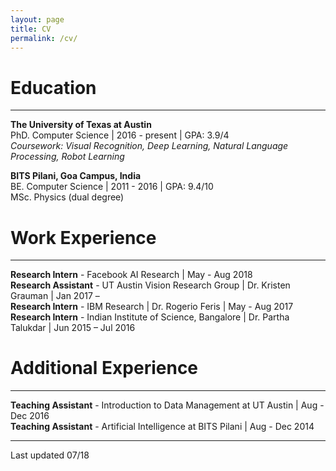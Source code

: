 ```yaml
---
layout: page
title: CV
permalink: /cv/
---
```


# Education  
---
**The University of Texas at Austin**  
PhD. Computer Science | 2016 - present | GPA: 3.9/4  
*Coursework: Visual Recognition, Deep Learning, Natural Language Processing, Robot Learning*


**BITS Pilani, Goa Campus, India**  
BE. Computer Science | 2011 - 2016 | GPA: 9.4/10  
MSc. Physics (dual degree)


# Work Experience
---
**Research Intern** - Facebook AI Research | May - Aug 2018  
**Research Assistant** - UT Austin Vision Research Group | Dr. Kristen Grauman | Jan 2017 –  
**Research Intern** - IBM Research | Dr. Rogerio Feris | May - Aug 2017  
**Research Intern** - Indian Institute of Science, Bangalore | Dr. Partha Talukdar | Jun 2015 – Jul 2016


# Additional Experience
---
 **Teaching Assistant** ​- Introduction to Data Management at UT Austin | Aug - Dec 2016  
 **Teaching Assistant**​ - Artificial Intelligence at BITS Pilani | Aug - Dec 2014  

---

Last updated 07/18 


